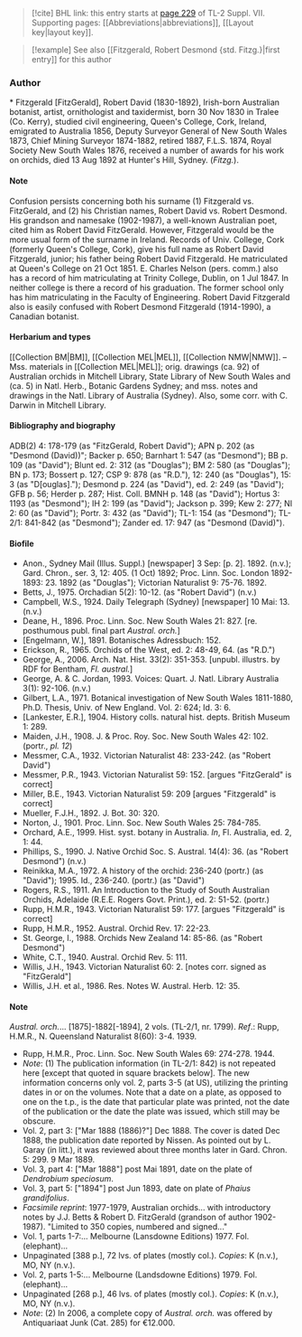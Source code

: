 > [!cite] BHL link: this entry starts at [page 229](https://www.biodiversitylibrary.org/item/103834#page/251/mode/1up) of TL-2 Suppl. VII.
> Supporting pages: [[Abbreviations|abbreviations]], [[Layout key|layout key]].

> [!example] See also [[Fitzgerald, Robert Desmond {std. Fitzg.}|first entry]] for this author

### Author

\* Fitzgerald \[FitzGerald\], Robert David (1830-1892), Irish-born Australian botanist, artist, ornithologist and taxidermist, born 30 Nov 1830 in Tralee (Co. Kerry), studied civil engineering, Queen's College, Cork, Ireland, emigrated to Australia 1856, Deputy Surveyor General of New South Wales 1873, Chief Mining Surveyor 1874-1882, retired 1887, F.L.S. 1874, Royal Society New South Wales 1876, received a number of awards for his work on orchids, died 13 Aug 1892 at Hunter's Hill, Sydney. (*Fitzg.*).

#### Note

Confusion persists concerning both his surname (1) Fitzgerald vs. FitzGerald, and (2) his Christian names, Robert David vs. Robert Desmond. His grandson and namesake (1902-1987), a well-known Australian poet, cited him as Robert David FitzGerald. However, Fitzgerald would be the more usual form of the surname in Ireland. Records of Univ. College, Cork (formerly Queen's College, Cork), give his full name as Robert David Fitzgerald, junior; his father being Robert David Fitzgerald. He matriculated at Queen's College on 21 Oct 1851. E. Charles Nelson (pers. comm.) also has a record of him matriculating at Trinity College, Dublin, on 1 Jul 1847. In neither college is there a record of his graduation. The former school only has him matriculating in the Faculty of Engineering. Robert David Fitzgerald also is easily confused with Robert Desmond Fitzgerald (1914-1990), a Canadian botanist.

#### Herbarium and types

[[Collection BM|BM]], [[Collection MEL|MEL]], [[Collection NMW|NMW]]. – Mss. materials in [[Collection MEL|MEL]]; orig. drawings (ca. 92) of Australian orchids in Mitchell Library, State Library of New South Wales and (ca. 5) in Natl. Herb., Botanic Gardens Sydney; and mss. notes and drawings in the Natl. Library of Australia (Sydney). Also, some corr. with C. Darwin in Mitchell Library.

#### Bibliography and biography

ADB(2) 4: 178-179 (as "FitzGerald, Robert David"); APN p. 202 (as "Desmond (David))"; Backer p. 650; Barnhart 1: 547 (as "Desmond"); BB p. 109 (as "David"); Blunt ed. 2: 312 (as "Douglas"); BM 2: 580 (as "Douglas"); BN p. 173; Bossert p. 127; CSP 9: 878 (as "R.D."), 12: 240 (as "Douglas"), 15: 3 (as "D\[ouglas\]."); Desmond p. 224 (as "David"), ed. 2: 249 (as "David"); GFB p. 56; Herder p. 287; Hist. Coll. BMNH p. 148 (as "David"); Hortus 3: 1193 (as "Desmond"); IH 2: 199 (as "David"); Jackson p. 399; Kew 2: 277; NI 2: 60 (as "David"); Portr. 3: 432 (as "David"); TL-1: 154 (as "Desmond"); TL-2/1: 841-842 (as "Desmond"); Zander ed. 17: 947 (as "Desmond (David)").

#### Biofile

- Anon., Sydney Mail (Illus. Suppl.) \[newspaper\] 3 Sep: \[p. 2\]. 1892. (n.v.); Gard. Chron., ser. 3, 12: 405. (1 Oct) 1892; Proc. Linn. Soc. London 1892-1893: 23. 1892 (as "Douglas"); Victorian Naturalist 9: 75-76. 1892.
- Betts, J., 1975. Orchadian 5(2): 10-12. (as "Robert David") (n.v.)
- Campbell, W.S., 1924. Daily Telegraph (Sydney) \[newspaper\] 10 Mai: 13. (n.v.)
- Deane, H., 1896. Proc. Linn. Soc. New South Wales 21: 827. \[re. posthumous publ. final part *Austral. orch.*\]
- \[Engelmann, W.\], 1891. Botanisches Adressbuch: 152.
- Erickson, R., 1965. Orchids of the West, ed. 2: 48-49, 64. (as "R.D.")
- George, A., 2006. Arch. Nat. Hist. 33(2): 351-353. \[unpubl. illustrs. by RDF for Bentham, *Fl. austral.*\]
- George, A. & C. Jordan, 1993. Voices: Quart. J. Natl. Library Australia 3(1): 92-106. (n.v.)
- Gilbert, L.A., 1971. Botanical investigation of New South Wales 1811-1880, Ph.D. Thesis, Univ. of New England. Vol. 2: 624; Id. 3: 6.
- \[Lankester, E.R.\], 1904. History colls. natural hist. depts. British Museum 1: 289.
- Maiden, J.H., 1908. J. & Proc. Roy. Soc. New South Wales 42: 102. (portr., *pl. 12*)
- Messmer, C.A., 1932. Victorian Naturalist 48: 233-242. (as "Robert David")
- Messmer, P.R., 1943. Victorian Naturalist 59: 152. \[argues "FitzGerald" is correct\]
- Miller, B.E., 1943. Victorian Naturalist 59: 209 \[argues "Fitzgerald" is correct\]
- Mueller, F.J.H., 1892. J. Bot. 30: 320.
- Norton, J., 1901. Proc. Linn. Soc. New South Wales 25: 784-785.
- Orchard, A.E., 1999. Hist. syst. botany in Australia. *In*, Fl. Australia, ed. 2, 1: 44.
- Phillips, S., 1990. J. Native Orchid Soc. S. Austral. 14(4): 36. (as "Robert Desmond") (n.v.)
- Reinikka, M.A., 1972. A history of the orchid: 236-240 (portr.) (as "David"); 1995. Id., 236-240. (portr.) (as "David")
- Rogers, R.S., 1911. An Introduction to the Study of South Australian Orchids, Adelaide (R.E.E. Rogers Govt. Print.), ed. 2: 51-52. (portr.)
- Rupp, H.M.R., 1943. Victorian Naturalist 59: 177. \[argues "Fitzgerald" is correct\]
- Rupp, H.M.R., 1952. Austral. Orchid Rev. 17: 22-23.
- St. George, I., 1988. Orchids New Zealand 14: 85-86. (as "Robert Desmond")
- White, C.T., 1940. Austral. Orchid Rev. 5: 111.
- Willis, J.H., 1943. Victorian Naturalist 60: 2. \[notes corr. signed as "FitzGerald"\]
- Willis, J.H. et al., 1986. Res. Notes W. Austral. Herb. 12: 35.

#### Note

*Austral. orch.*... \[1875\]-1882\[-1894\], 2 vols. (TL-2/1, nr. 1799).
*Ref*.: Rupp, H.M.R., N. Queensland Naturalist 8(60): 3-4. 1939.
- Rupp, H.M.R., Proc. Linn. Soc. New South Wales 69: 274-278. 1944.
- *Note*: (1) The publication information (in TL-2/1: 842) is not repeated here \[except that quoted in square brackets below\]. The new information concerns only vol. 2, parts 3-5 (at US), utilizing the printing dates in or on the volumes. Note that a date on a plate, as opposed to one on the t.p., is the date that particular plate was printed, not the date of the publication or the date the plate was issued, which still may be obscure.
- Vol. 2, part 3: \["Mar 1888 (1886)?"\] Dec 1888. The cover is dated Dec 1888, the publication date reported by Nissen. As pointed out by L. Garay (in litt.), it was reviewed about three months later in Gard. Chron. 5: 299. 9 Mar 1889.
- Vol. 3, part 4: \["Mar 1888"\] post Mai 1891, date on the plate of *Dendrobium speciosum*.
- Vol. 3, part 5: \["1894"\] post Jun 1893, date on plate of *Phaius grandifolius*.
- *Facsimile reprint*: 1977-1979, Australian orchids... with introductory notes by J.J. Betts & Robert D. FitzGerald (grandson of author 1902-1987). "Limited to 350 copies, numbered and signed..."
- Vol. 1, parts 1-7:... Melbourne (Lansdowne Editions) 1977. Fol. (elephant)...
- Unpaginated \[388 p.\], 72 lvs. of plates (mostly col.). *Copies*: K (n.v.), MO, NY (n.v.).
- Vol. 2, parts 1-5:... Melbourne (Landsdowne Editions) 1979. Fol. (elephant)...
- Unpaginated \[268 p.\], 46 lvs. of plates (mostly col.). *Copies*: K (n.v.), MO, NY (n.v.).
- *Note*: (2) In 2006, a complete copy of *Austral. orch.* was offered by Antiquariaat Junk (Cat. 285) for €12.000.

